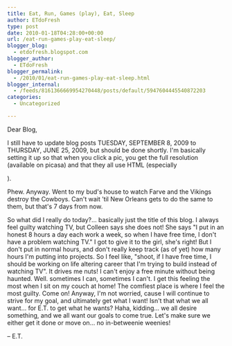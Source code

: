 ```yaml
---
title: Eat, Run, Games (play), Eat, Sleep
author: ETdoFresh
type: post
date: 2010-01-18T04:28:00+00:00
url: /eat-run-games-play-eat-sleep/
blogger_blog:
  - etdofresh.blogspot.com
blogger_author:
  - ETdoFresh
blogger_permalink:
  - /2010/01/eat-run-games-play-eat-sleep.html
blogger_internal:
  - /feeds/8161366669954270448/posts/default/5947604445540872203
categories:
  - Uncategorized

---
```

Dear Blog,

I still have to update blog posts TUESDAY, SEPTEMBER 8, 2009 to THURSDAY, JUNE 25, 2009, but should be done shortly. I'm basically setting it up so that when you click a pic, you get the full resolution (available on picasa) and that they all use HTML (especially <p>).

Phew. Anyway. Went to my bud's house to watch Farve and the Vikings destroy the Cowboys. Can't wait 'til New Orleans gets to do the same to them, but that's 7 days from now.

So what did I really do today?... basically just the title of this blog. I always feel guilty watching TV, but Colleen says she does not! She says "I put in an honest 8 hours a day each work a week, so when I have free time, I don't have a problem watching TV." I got to give it to the girl, she's right! But I don't put in normal hours, and don't really keep track (as of yet) how many hours I'm putting into projects. So I feel like, "shoot, if I have free time, I should be working on life altering career that I'm trying to build instead of watching TV". It drives me nuts! I can't enjoy a free minute without being haunted. Well. sometimes I can, sometimes I can't. I get this feeling the most when I sit on my couch at home! The comfiest place is where I feel the most guilty. Come on! Anyway, I'm not worried, cause I will continue to strive for my goal, and ultimately get what I want! Isn't that what we all want... for E.T. to get what he wants? Haha, kidding... we all desire something, and we all want our goals to come true. Let's make sure we either get it done or move on... no in-betweenie weenies!

– E.T.